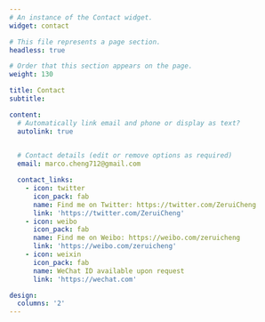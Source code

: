 ```yaml
---
# An instance of the Contact widget.
widget: contact

# This file represents a page section.
headless: true

# Order that this section appears on the page.
weight: 130

title: Contact
subtitle:

content:
  # Automatically link email and phone or display as text?
  autolink: true
  

  # Contact details (edit or remove options as required)
  email: marco.cheng712@gmail.com

  contact_links:
    - icon: twitter
      icon_pack: fab
      name: Find me on Twitter: https://twitter.com/ZeruiCheng
      link: 'https://twitter.com/ZeruiCheng'
    - icon: weibo
      icon_pack: fab
      name: Find me on Weibo: https://weibo.com/zeruicheng
      link: 'https://weibo.com/zeruicheng'
    - icon: weixin
      icon_pack: fab
      name: WeChat ID available upon request
      link: 'https://wechat.com'

design:
  columns: '2'
---
```

